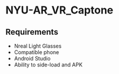 # NYU-AR_VR_Captone
## Requirements
- Nreal Light Glasses
- Compatible phone
- Android Studio
- Ability to side-load and APK
